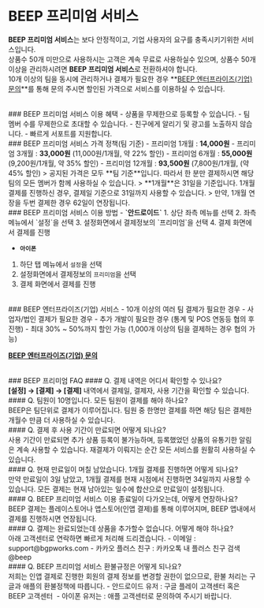 # BEEP 프리미엄 서비스

**BEEP 프리미엄 서비스**는 보다 안정적이고, 기업 사용자의 요구를 충족시키기위한 서비스입니다.<br/>
상품수 50개 미만으로 사용하시는 고객은 계속 무료로 사용하실수 있으며, 상품수 50개 이상을 관리하시려면 <b>BEEP 프리미엄 서비스</b>로 전환하셔야 합니다.<br/>
10개 이상의 팀을 동시에 관리하거나 결제가 필요한 경우 **[BEEP 엔터프라이즈(기업) 문의](https://docs.google.com/forms/d/e/1FAIpQLSf3Xee0tp-SIqVQR79ZcIcJx4bZjNyQXGWgSvj6RecrsfNX2g/viewform?usp=sf_link)**를 통해 문의 주시면 할인된 가격으로 서비스를 이용하실 수 있습니다.

<br/>
### BEEP 프리미엄 서비스 이용 혜택
 - 상품을 무제한으로 등록할 수 있습니다.
 - 팀 멤버 수를 무제한으로 초대할 수 있습니다.
 - 친구에게 알리기 및 광고를 노출하지 않습니다.
 - 빠르게 서포트를 지원합니다.

<br/>
### BEEP 프리미엄 서비스 가격 정책(팀 기준)
 -  프리미엄 1개월 : <b>14,000원</b>
 -  프리미엄 3개월 : <b>33,000원</b> (11,000원/1개월, 약 22% 할인)
 -  프리미엄 6개월 : <b>55,000원</b> (9,200원/1개월, 약 35% 할인)
 -  프리미엄 12개월 : <b>93,500원</b> (7,800원/1개월, (약 45% 할인)
 > 공지된 가격은 모두 **팀 기준**입니다. 따라서 한 분만 결제하시면 해당 팀의 모든 멤버가 함께 사용하실 수 있습니다.
 > **1개월**은 31일을 기준입니다. 1개월 결제를 진행하신 경우, 결제일 기준으로 31일까지 사용할 수 있습니다.
 > 만약, 1개월 연장을 두번 결제한 경우 62일이 연장됩니다.

<br/>
### BEEP 프리미엄 서비스 이용 방법
 - <b>`안드로이드`</b>
  1. 상단 좌측 메뉴를 선택
  2. 좌측 메뉴에서 `설정`을 선택
  3. 설정화면에서 결제정보의 `프리미엄`을 선택
  4. 결제 화면에서 결제를 진행

 - <b>`아이폰`</b>
  1. 하단 탭 메뉴에서 `설정`을 선택
  2. 설정화면에서 결제정보의 `프리미엄`을 선택
  3. 결제 화면에서 결제를 진행

<br/>
### BEEP 엔터프라이즈(기업) 서비스
 - 10개 이상의 여러 팀 결제가 필요한 경우
 - 사업자/법인 결제가 필요한 경우
 - 추가 개발이 필요한 경우 (통계 및 POS 연동등 협의 후 진행)
 - 최대 30% ~ 50%까지 할인 가능 (1,000개 이상의 팀을 결제하는 경우 협의 가능)

 **[BEEP 엔터프라이즈(기업) 문의](https://docs.google.com/forms/d/e/1FAIpQLSf3Xee0tp-SIqVQR79ZcIcJx4bZjNyQXGWgSvj6RecrsfNX2g/viewform?usp=sf_link)**

<br/>
### BEEP 프리미엄 FAQ
#### Q. 결제 내역은 어디서 확인할 수 있나요?<br/>
<b>[설정] → [결제] → [결제]</b> 내역에서 결제일, 결제자, 사용 기간을 확인할 수 있습니다.


<br/>
#### Q. 팀원이 10명입니다. 모든 팀원이 결제를 해야 하나요?<br/>
BEEP은 팀단위로 결제가 이루어집니다. 팀원 중 한명만 결제를 하면 해당 팀은 결제한 개월수 만큼 더 사용하실 수 있습니다.


<br/>
#### Q. 결제 후 사용 기간이 만료되면 어떻게 되나요?<br/>
사용 기간이 만료되면 추가 상품 등록이 불가능하며, 등록했었던 상품의 유통기한 알림은 계속 사용할 수 있습니다. 재결제가 이뤄지는 순간 모든 서비스를 원활히 사용하실 수 있습니다.

<br/>
#### Q. 현재 만료일이 며칠 남았습니다. 1개월 결제를 진행하면 어떻게 되나요?<br/>
만약 만료일이 3일 남았고, 1개월 결제를 현재 시점에서 진행하면 34일까지 사용할 수 있습니다. 모든 결제는 현재 남아있는 일수에 합산으로 만료일이 설정됩니다.

<br/>
#### Q. BEEP 프리미엄 서비스 이용 종료일이 다가오는데, 어떻게 연장하나요?<br/>
BEEP 결제는 플레이스토어나 앱스토어(인앱 결제)를 통해 이루어지며, BEEP 앱내에서 결제를 진행하시면 연장됩니다.

<br/>
#### Q. 결제는 완료되었는데 상품을 추가할수 없습니다. 어떻게 해야 하나요?<br/>
아래 고객센터로 연락하면 빠르게 처리해 드리겠습니다.
 - 이메일 : support@bgpworks.com
 - 카카오 플러스 친구 : 카카오톡 내 플러스 친구 검색 @beep
 
<br/>
#### Q. BEEP 프리미엄 서비스 환불규정은 어떻게 되나요?<br/>
저희는 인앱 결제로 진행한 회원의 결제 정보를 변경할 권한이 없으므로, 환불 처리는 구글과 애플의 환불정책에 따릅니다. 
 - 안드로이드 유저 : 구글 플레이 고객센터 혹은 BEEP 고객센터 
 - 아이폰 유저는 : 애플 고객센터로 문의하여 주시기 바랍니다.






